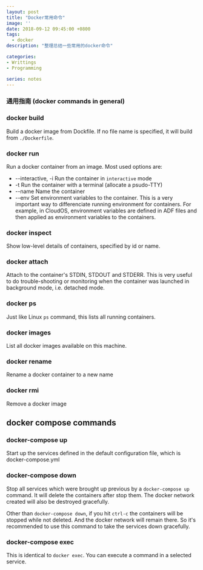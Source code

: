```yaml
---
layout: post
title: "Docker常用命令"
image: ''
date: 2018-09-12 09:45:00 +0800
tags: 
  - docker  
description: "整理总结一些常用的docker命令"

categories:
- Writtings
- Programming

series: notes
---
```


### 通用指南 (docker commands in general)

### docker build

Build a docker image from Dockfile. If no file name is specified, it will build from ```./Dockerfile```.

### docker run

Run a docker container from an image. Most used options are:

- --interactive, -i       Run the container in ```interactive``` mode
- -t                      Run the container with a terminal (allocate a psudo-TTY)
- --name                  Name the container
- --env                   Set environment variables to the container. This is a very important way to differenciate running environment for containers. For example, in CloudOS, environment variables are defined in ADF files and then applied as environment variables to the containers.

### docker inspect

Show low-level details of containers, specified by id or name.

### docker attach

Attach to the container's STDIN, STDOUT and STDERR. This is very useful to do trouble-shooting or monitoring when the container was launched in background mode, i.e. detached mode.

### docker ps

Just like Linux `ps` command, this lists all running containers.

### docker images

List all docker images available on this machine.

### docker rename
Rename a docker container to a new name

### docker rmi

Remove a docker image


## docker compose commands

### docker-compose up
Start up the services defined in the default configuration file, which is docker-compose.yml

### docker-compose down
Stop all services which were brought up previous by a `docker-compose up` command. It will delete the containers after stop them. The docker network created will also be destroyed gracefully.

Other than `docker-compose down`, if you hit `ctrl-c` the containers will be stopped while not deleted. And the docker network will remain there. So it's recommended to use this command to take the services down gracefully.

### docker-compose exec
This is identical to `docker exec`. You can execute a command in a selected service.
